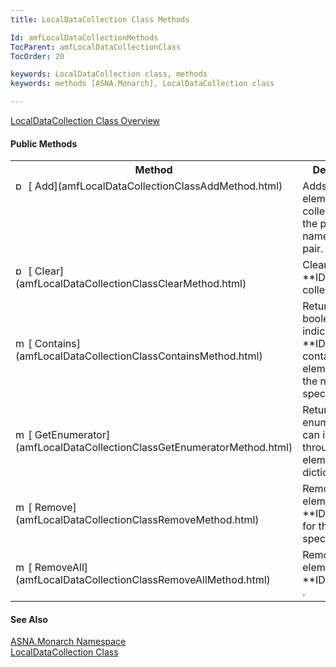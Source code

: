 ```yaml
---
title: LocalDataCollection Class Methods

Id: amfLocalDataCollectionMethods
TocParent: amfLocalDataCollectionClass
TocOrder: 20

keywords: LocalDataCollection class, methods
keywords: methods [ASNA.Monarch], LocalDataCollection class

---
```


[ LocalDataCollection Class Overview](amfLocalDataCollectionClass.html) 
<!-- start constructor table -->	

#### Public Methods
<table class="mytable" cellspacing="0" cellpadding="4" width="90%">
          <colgroup>
            <col width="20%" />
            <col width="70%" />
          </colgroup>
          <tr>
            <th>Method</th>
            <th>Description</th>
          </tr>
<!-- end copy BUT put in extra div and end of table -->
          <tr valign="top">
            <td><img id="IMG2" style="WIDTH: 16px; HEIGHT: 16px" alt="public property" src="../Images/Methods.bmp" width="15" border="0" x-maintain-ratio="TRUE" />
              [
              Add](amfLocalDataCollectionClassAddMethod.html)
            </td>
            <td>Adds an element to the
            collection with the provided name and value pair.</td>
          </tr>
          <tr>
            <td><img id="Img3" style="WIDTH: 16px; HEIGHT: 16px" alt="public property" src="../Images/Methods.bmp" width="15" border="0" x-maintain-ratio="TRUE" />
              [
              Clear](amfLocalDataCollectionClassClearMethod.html)
            </td>
            <td>Clears the 
 **IDictionary**  collection.</td>
          </tr>
          <tr>
            <td><img id="Img21" style="WIDTH: 16px; HEIGHT: 16px" alt="method" src="../Images/Methods.bmp" width="15" border="0" x-maintain-ratio="TRUE" />
              [
              Contains](amfLocalDataCollectionClassContainsMethod.html)
            </td>
            <td>Returns a boolean value
            indicating if the 
 **IDictionary**  contains an element with
            the name specified.</td>
          </tr>
          <tr>
            <td><img id="Img1" style="WIDTH: 16px; HEIGHT: 16px" alt="method" src="../Images/Methods.bmp" width="15" border="0" x-maintain-ratio="TRUE" />
              [
              GetEnumerator](amfLocalDataCollectionClassGetEnumeratorMethod.html)
            </td>
            <td>Returns an enumerator that
            can iterate through the elements in a dictionary.</td>
          </tr>
          <tr>
            <td><img id="Img4" style="WIDTH: 16px; HEIGHT: 16px" alt="method" src="../Images/Methods.bmp" width="15" border="0" x-maintain-ratio="TRUE" />
              [
              Remove](amfLocalDataCollectionClassRemoveMethod.html)
            </td>
            <td>Removes an element from 
 **IDictionary**  for the name
            specified.</td>
          </tr>
          <tr>
            <td><img id="Img5" style="WIDTH: 16px; HEIGHT: 16px" alt="method" src="../Images/Methods.bmp" width="15" border="0" x-maintain-ratio="TRUE" />
              [
              RemoveAll](amfLocalDataCollectionClassRemoveAllMethod.html)
            </td>
            <td>Removes all elements from 
 **IDictionary** .</td>
          </tr>
</table>

#### See Also
[ASNA.Monarch Namespace](amfMonarchNamespace.html) <br /> [ LocalDataCollection Class](amfLocalDataCollectionClass.html) 

